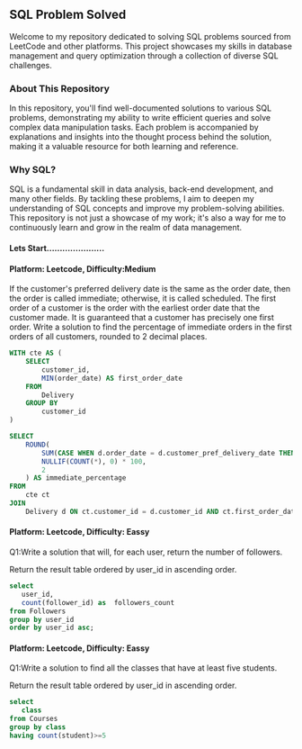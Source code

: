 ## SQL Problem Solved
Welcome to my repository dedicated to solving SQL problems sourced from LeetCode and other platforms. This project showcases my skills in database management and query optimization through a collection of diverse SQL challenges.

### About This Repository
In this repository, you'll find well-documented solutions to various SQL problems, demonstrating my ability to write efficient queries and solve complex data manipulation tasks. Each problem is accompanied by explanations and insights into the thought process behind the solution, making it a valuable resource for both learning and reference.

### Why SQL?
SQL is a fundamental skill in data analysis, back-end development, and many other fields. By tackling these problems, I aim to deepen my understanding of SQL concepts and improve my problem-solving abilities. This repository is not just a showcase of my work; it's also a way for me to continuously learn and grow in the realm of data management.

#### Lets Start......................

#### Platform: Leetcode, Difficulty:Medium
If the customer's preferred delivery date is the same as the order date, then the order is called immediate; otherwise, it is called scheduled.
The first order of a customer is the order with the earliest order date that the customer made. It is guaranteed that a customer has precisely one first order.
Write a solution to find the percentage of immediate orders in the first orders of all customers, rounded to 2 decimal places.

```sql
WITH cte AS (
    SELECT
        customer_id,
        MIN(order_date) AS first_order_date
    FROM
        Delivery
    GROUP BY
        customer_id
)

SELECT
    ROUND(
        SUM(CASE WHEN d.order_date = d.customer_pref_delivery_date THEN 1 ELSE 0 END) / 
        NULLIF(COUNT(*), 0) * 100, 
        2
    ) AS immediate_percentage
FROM
    cte ct
JOIN
    Delivery d ON ct.customer_id = d.customer_id AND ct.first_order_date = d.order_date;
```

#### Platform: Leetcode, Difficulty: Eassy
Q1:Write a solution that will, for each user, return the number of followers.

Return the result table ordered by user_id in ascending order.
```sql
select
   user_id,
   count(follower_id) as  followers_count
from Followers
group by user_id
order by user_id asc;
```

#### Platform: Leetcode, Difficulty: Eassy
Q1:Write a solution to find all the classes that have at least five students.

Return the result table ordered by user_id in ascending order.
```sql
select
   class
from Courses
group by class
having count(student)>=5
```

